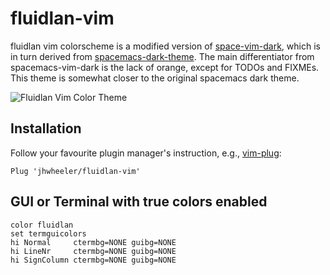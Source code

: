 fluidlan-vim
==============

fluidlan vim colorscheme is a modified version of [space-vim-dark](https://github.com/liuchengxu/space-vim-dark), which is in turn derived from [spacemacs-dark-theme](https://github.com/nashamri/spacemacs-theme). The main differentiator from spacemacs-vim-dark is the lack of orange, except for TODOs and FIXMEs. This theme is somewhat closer to the original spacemacs dark theme.

![Fluidlan Vim Color Theme](https://user-images.githubusercontent.com/23257850/88414702-db760e80-ce0f-11ea-9ae4-29f221612e77.png)

## Installation

Follow your favourite plugin manager's instruction, e.g., [vim-plug](https://github.com/junegunn/vim-plug):

```vim
Plug 'jhwheeler/fluidlan-vim'
```

## GUI or Terminal with true colors enabled

```vim
color fluidlan
set termguicolors
hi Normal     ctermbg=NONE guibg=NONE
hi LineNr     ctermbg=NONE guibg=NONE
hi SignColumn ctermbg=NONE guibg=NONE
```

